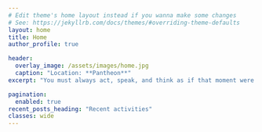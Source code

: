 ```yaml
---
# Edit theme's home layout instead if you wanna make some changes
# See: https://jekyllrb.com/docs/themes/#overriding-theme-defaults
layout: home
title: Home
author_profile: true

header:
  overlay_image: /assets/images/home.jpg
  caption: "Location: **Pantheon**"
excerpt: "You must always act, speak, and think as if that moment were the last of your life."

pagination:
  enabled: true
recent_posts_heading: "Recent activities"
classes: wide
---
```

